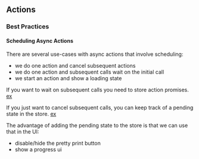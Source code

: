 ## Actions

### Best Practices

#### Scheduling Async Actions

There are several use-cases with async actions that involve scheduling:

* we do one action and cancel subsequent actions
* we do one action and subsequent calls wait on the initial call
* we start an action and show a loading state

If you want to wait on subsequent calls you need to store action promises.
[ex][req]

If you just want to cancel subsequent calls, you can keep track of a pending
state in the store. [ex][state]

The advantage of adding the pending state to the store is that we can use that
in the UI:

* disable/hide the pretty print button
* show a progress ui

[req]: https://github.com/datalus-devtools/debugger/blob/master/src/actions/sources/loadSourceText.js
[state]: https://github.com/datalus-devtools/debugger/blob/master/src/reducers/sources.js
